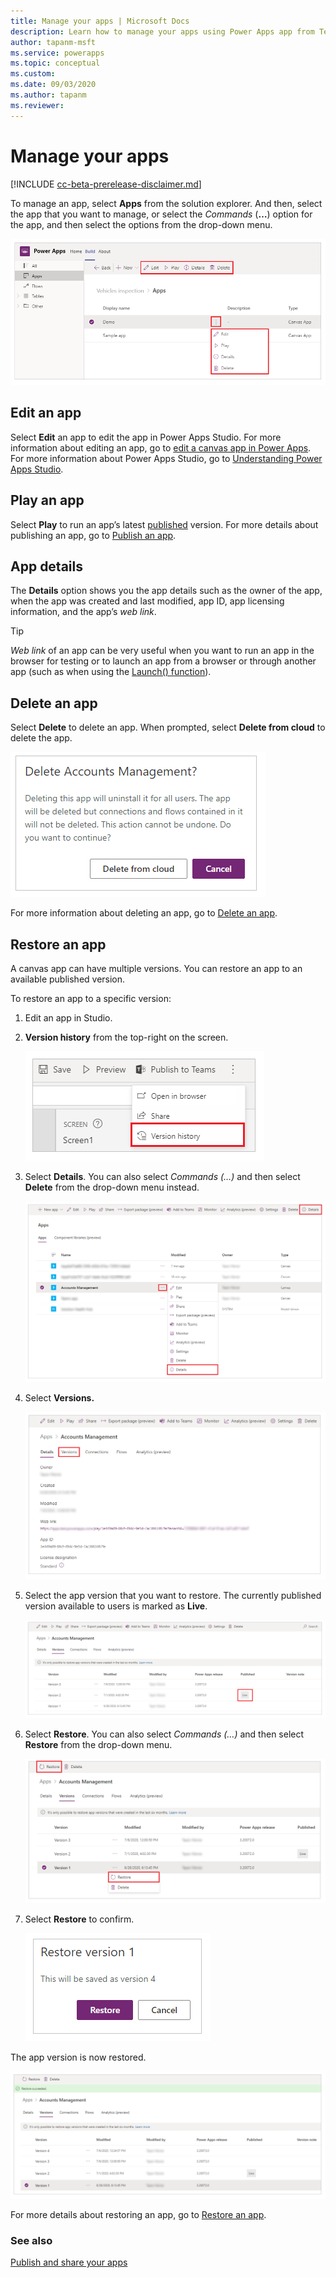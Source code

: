 ```yaml
---
title: Manage your apps | Microsoft Docs
description: Learn how to manage your apps using Power Apps app from Teams.
author: tapanm-msft
ms.service: powerapps
ms.topic: conceptual
ms.custom: 
ms.date: 09/03/2020
ms.author: tapanm
ms.reviewer: 
---
```


# Manage your apps

[!INCLUDE [cc-beta-prerelease-disclaimer.md](../includes/cc-beta-prerelease-disclaimer.md)]

To manage an app, select **Apps** from the solution explorer. And then, select the app that you want to manage, or select the *Commands* (**…**) option for the app, and then select the options from the drop-down menu.

![Select apps](media/manage-apps-1.png "Select apps")

## Edit an app

Select **Edit** an app to edit the app in Power Apps Studio. For more information about editing an app, go to [edit a canvas app in Power Apps](../maker/canvas-apps/edit-app.md). For more information about Power Apps Studio, go to [Understanding Power Apps Studio](understand-power-apps-studio.md).

## Play an app

Select **Play** to run an app’s latest [published](../maker/canvas-apps/save-publish-app.md) version. For more details about publishing an app, go to [Publish an app](publish-and-share-apps.md).

## App details

The **Details** option shows you the app details such as the owner of the app, when the app was created and last modified, app ID, app licensing information, and the app’s *web link*.

> [!TIP]
> *Web link* of an app can be very useful when you want to run an app in the browser for testing or to launch an app from a browser or through another app (such as when using the [Launch() function](../maker/canvas-apps/functions/function-param.md)).

## Delete an app

Select **Delete** to delete an app. When prompted, select **Delete from cloud** to delete the app.

![Delete app](media/manage-app-2.png "Delete app")

For more information about deleting an app, go to [Delete an app](../maker/canvas-apps/delete-app.md).

## Restore an app

A canvas app can have multiple versions. You can restore an app to an available published version.

To restore an app to a specific version:

1. Edit an app in Studio.

1. **Version history** from the top-right on the screen.

    ![Select version history](media/manage-apps-3.png "Select version history")

1. Select **Details**. You can also select *Commands (…)* and then select **Delete** from the drop-down menu instead.

    ![Select details](media/manage-apps-4.png "Select details")

1. Select **Versions.**

    ![Select versions](media/manage-apps-5.png "Select versions")

1. Select the app version that you want to restore. The currently published version available to users is marked as **Live**.

    ![Select app version](media/manage-app-6.png "Select app version")

1. Select **Restore**. You can also select *Commands (…)* and then select **Restore** from the drop-down menu.

    ![Select restore from menu](media/manage-app-7.png "Select restore from menu")

1. Select **Restore** to confirm.

    ![Select restore](media/manage-app-8.png "Select restore")

The app version is now restored.

![Restored version](media/manage-app-9.png "Restored version")

For more details about restoring an app, go to [Restore an app](../maker/canvas-apps/restore-an-app.md).

### See also

[Publish and share your apps](publish-and-share-apps.md)
